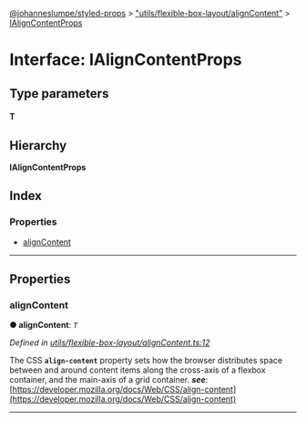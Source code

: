 [@johanneslumpe/styled-props](../README.md) > ["utils/flexible-box-layout/alignContent"](../modules/_utils_flexible_box_layout_aligncontent_.md) > [IAlignContentProps](../interfaces/_utils_flexible_box_layout_aligncontent_.ialigncontentprops.md)

# Interface: IAlignContentProps

## Type parameters
#### T 
## Hierarchy

**IAlignContentProps**

## Index

### Properties

* [alignContent](_utils_flexible_box_layout_aligncontent_.ialigncontentprops.md#aligncontent)

---

## Properties

<a id="aligncontent"></a>

###  alignContent

**● alignContent**: *`T`*

*Defined in [utils/flexible-box-layout/alignContent.ts:12](https://github.com/johanneslumpe/styled-props/blob/3abf398/src/utils/flexible-box-layout/alignContent.ts#L12)*

The CSS **`align-content`** property sets how the browser distributes space between and around content items along the cross-axis of a flexbox container, and the main-axis of a grid container.
*__see__*: [https://developer.mozilla.org/docs/Web/CSS/align-content](https://developer.mozilla.org/docs/Web/CSS/align-content)

___

